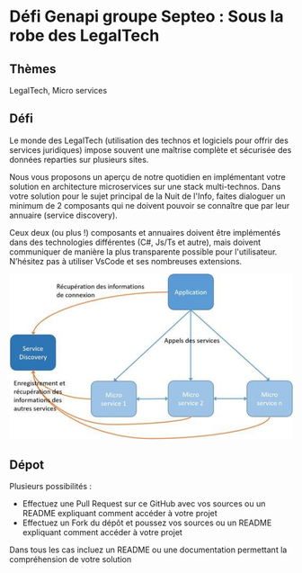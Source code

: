 # Défi Genapi groupe Septeo : Sous la robe des LegalTech

## Thèmes
LegalTech, Micro services

## Défi
Le monde des LegalTech (utilisation des technos et logiciels pour offrir des services juridiques) impose souvent une maîtrise complète et sécurisée des données reparties sur plusieurs sites.

Nous vous proposons un aperçu de notre quotidien en implémentant votre solution en architecture microservices sur une stack multi-technos.
Dans votre solution pour le sujet principal de la Nuit de l'Info, faites dialoguer un minimum de 2 composants qui ne doivent pouvoir se connaître que par leur annuaire (service discovery).

Ceux deux (ou plus !) composants et annuaires doivent être implémentés dans des technologies différentes (C#, Js/Ts et autre), mais doivent communiquer de manière la plus transparente possible pour l'utilisateur. 
N’hésitez pas à utiliser VsCode et ses nombreuses extensions.

![Defi Nuit de l'info 2019](./NuitDeLinfo.jpg)

## Dépot

Plusieurs possibilités :
- Effectuez une Pull Request sur ce GitHub avec vos sources ou un README expliquant comment accéder à votre projet
- Effectuez un Fork du dépôt et poussez vos sources ou un README expliquant comment accéder à votre projet

Dans tous les cas incluez un README ou une documentation permettant la compréhension de votre solution